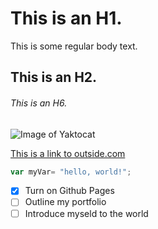 # This is an H1.
This is some regular body text.
## This is an H2.
###### This is an H6.

![Image of Yaktocat](https://octodex.github.com/images/yaktocat.png)

[This is a link to outside.com](https://www.outside.com) 

```javascript
var myVar= "hello, world!";
```

- [x] Turn on Github Pages
- [ ] Outline my portfolio
- [ ] Introduce myseld to the world
